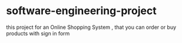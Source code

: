 # software-engineering-project
this project for an Online Shopping System , that you can order or buy products with sign in form
